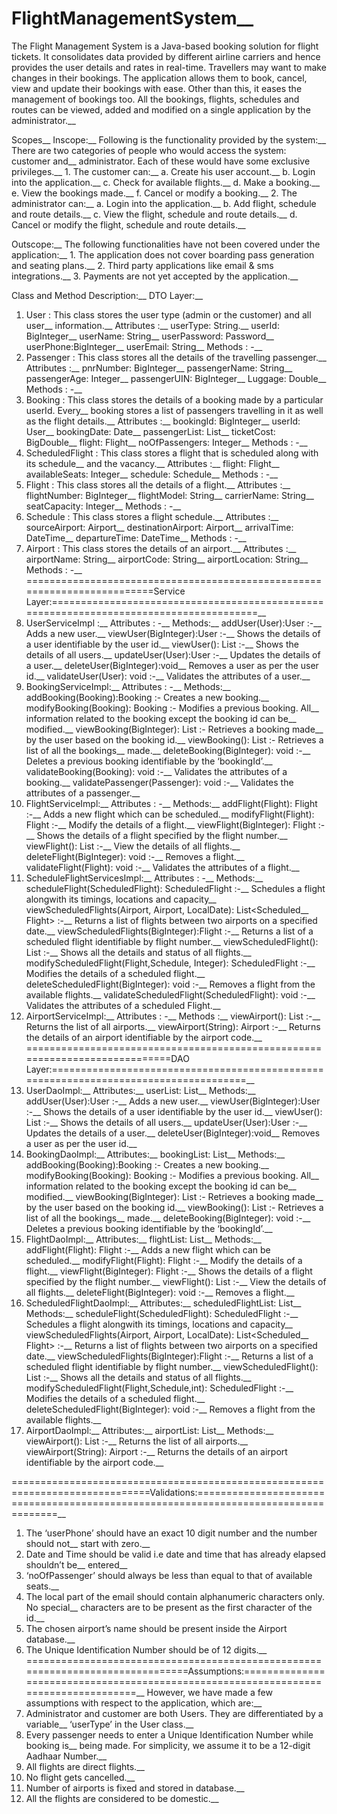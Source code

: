 # FlightManagementSystem__
The Flight Management System is a Java-based booking solution for flight tickets. It consolidates data provided by different airline carriers and hence provides the user details and rates in real-time. Travellers may want to make changes in their bookings. The application allows them to book, cancel, view and update their bookings with ease. Other than this, it eases the management of bookings too. All the bookings, flights, schedules and routes can be viewed, added and modified on a single application by the administrator.__

Scopes__
Inscope:__
Following is the functionality provided by the system:__
There are two categories of people who would access the system: customer and__
administrator. Each of these would have some exclusive privileges.__
      1. The customer can:__
      a. Create his user account.__
      b. Login into the application.__
      c. Check for available flights.__
      d. Make a booking.__
      e. View the bookings made.__
      f. Cancel or modify a booking.__
      2. The administrator can:__
      a. Login into the application.__
      b. Add flight, schedule and route details.__
      c. View the flight, schedule and route details.__
      d. Cancel or modify the flight, schedule and route details.__

Outscope:__
The following functionalities have not been covered under the application:__
      1. The application does not cover boarding pass generation and seating plans.__
      2. Third party applications like email & sms integrations.__
      3. Payments are not yet accepted by the application.__


Class and Method Description:__
DTO Layer:__
1. User : This class stores the user type (admin or the customer) and all user__
information.__
 Attributes :__
        userType: String.__
        userId: BigInteger__
        userName: String__
        userPassword: Password__
        userPhone:BigInteger__
        userEmail: String__
Methods : -__
2. Passenger : This class stores all the details of the travelling passenger.__
 Attributes :__
        pnrNumber: BigInteger__
        passengerName: String__
        passengerAge: Integer__
        passengerUIN: BigInteger__
        Luggage: Double__
Methods : -__
3. Booking : This class stores the details of a booking made by a particular userId. Every__
booking stores a list of passengers travelling in it as well as the flight details.__
 Attributes :__
        bookingId: BigInteger__
        userId: User__
        bookingDate: Date__
        passengerList: List<Passenger>__
        ticketCost: BigDouble__
        flight: Flight__
        noOfPassengers: Integer__
Methods : -__
4. ScheduledFlight : This class stores a flight that is scheduled along with its schedule__
and the vacancy.__
  Attributes :__
        flight: Flight__
        availableSeats: Integer__
        schedule: Schedule__
        Methods : -__
5. Flight : This class stores all the details of a flight.__
  Attributes :__
        flightNumber: BigInteger__
        flightModel: String__
        carrierName: String__
        seatCapacity: Integer__
        Methods : -__
6. Schedule : This class stores a flight schedule.__
  Attributes :__
        sourceAirport: Airport__
        destinationAirport: Airport__
        arrivalTime: DateTime__
        departureTime: DateTime__
        Methods : -__
7. Airport : This class stores the details of an airport.__
  Attributes :__
        airportName: String__
        airportCode: String__
        airportLocation: String__
        Methods : -__
=========================================================================Service Layer:=======================================================================================__
8. UserServiceImpl :__
  Attributes : -__
        Methods:__
          addUser(User):User :-__
          Adds a new user.__
          viewUser(BigInteger):User :-__
          Shows the details of a user identifiable by the user id.__
          viewUser(): List<User> :-__
          Shows the details of all users.__
          updateUser(User):User :-__
          Updates the details of a user.__
          deleteUser(BigInteger):void__
          Removes a user as per the user id.__
          validateUser(User): void :-__
          Validates the attributes of a user.__
9. BookingServiceImpl:__
  Attributes : -__
        Methods:__
          addBooking(Booking):Booking :- Creates a new booking.__
          modifyBooking(Booking): Booking :- Modifies a previous booking. All__
          information related to the booking except the booking id can be__
          modified.__
          viewBooking(BigInteger): List<Booking> :- Retrieves a booking made__
          by the user based on the booking id.__
          viewBooking(): List<Booking> :- Retrieves a list of all the bookings__
          made.__
          deleteBooking(BigInteger): void :-__
          Deletes a previous booking identifiable by the ‘bookingId’.__
          validateBooking(Booking): void :-__
          Validates the attributes of a booking.__
          validatePassenger(Passenger): void :-__
          Validates the attributes of a passenger.__
10. FlightServiceImpl:__
  Attributes : -__
        Methods:__
          addFlight(Flight): Flight :-__
          Adds a new flight which can be scheduled.__
          modifyFlight(Flight): Flight :-__
          Modify the details of a flight.__
          viewFlight(BigInteger): Flight :-__
          Shows the details of a flight specified by the flight number.__
          viewFlight(): List<Flight> :-__
          View the details of all flights.__
          deleteFlight(BigInteger): void :-__
          Removes a flight.__
          validateFlight(Flight): void :-__
          Validates the attributes of a flight.__
11. ScheduleFlightServicesImpl:__
  Attributes : -__
        Methods:__
          scheduleFlight(ScheduledFlight): ScheduledFlight :-__
          Schedules a flight alongwith its timings, locations and capacity__
          viewScheduledFlights(Airport, Airport, LocalDate): List<Scheduled__
          Flight> :-__
          Returns a list of flights between two airports on a specified date.__
          viewScheduledFlights(BigInteger):Flight :-__
          Returns a list of a scheduled flight identifiable by flight number.__
          viewScheduledFlight(): List<ScheduledFlight> :-__
          Shows all the details and status of all flights.__
          modifyScheduledFlight(Flight,Schedule, Integer): ScheduledFlight :-__
          Modifies the details of a scheduled flight.__
          deleteScheduledFlight(BigInteger): void :-__
          Removes a flight from the available flights.__
          validateScheduledFlight(ScheduledFlight): void :-__
          Validates the attributes of a scheduled Flight.__
12. AirportServiceImpl:__
  Attributes : -__
        Methods :__
          viewAirport(): List<Airport> :-__
          Returns the list of all airports.__
          viewAirport(String): Airport :-__
          Returns the details of an airport identifiable by the airport code.__
 ============================================================================DAO Layer:=====================================================================================__
13. UserDaoImpl:__
  Attributes:__
          userList: List<User>__
        Methods:__
          addUser(User):User :-__
          Adds a new user.__
          viewUser(BigInteger):User :-__
          Shows the details of a user identifiable by the user id.__
          viewUser(): List<User> :-__
          Shows the details of all users.__
          updateUser(User):User :-__
          Updates the details of a user.__
          deleteUser(BigInteger):void__
          Removes a user as per the user id.__
14. BookingDaoImpl:__
  Attributes:__
          bookingList: List<Booking>__
        Methods:__
          addBooking(Booking):Booking :- Creates a new booking.__
          modifyBooking(Booking): Booking :- Modifies a previous booking. All__
          information related to the booking except the booking id can be__
          modified.__
          viewBooking(BigInteger): List<Booking> :- Retrieves a booking made__
          by the user based on the booking id.__
          viewBooking(): List<Booking> :- Retrieves a list of all the bookings__
          made.__
          deleteBooking(BigInteger): void :-__
          Deletes a previous booking identifiable by the ‘bookingId’.__
15. FlightDaoImpl:__
  Attributes:__
          flightList: List<Flight>__
        Methods:__
          addFlight(Flight): Flight :-__
          Adds a new flight which can be scheduled.__
          modifyFlight(Flight): Flight :-__
          Modify the details of a flight.__
          viewFlight(BigInteger): Flight :-__
          Shows the details of a flight specified by the flight number.__
          viewFlight(): List<Flight> :-__
          View the details of all flights.__
          deleteFlight(BigInteger): void :-__
          Removes a flight.__
16. ScheduledFlightDaoImpl:__
  Attributes:__
          scheduledFlightList: List<ScheduledFlight>__
        Methods:__
          scheduleFlight(ScheduledFlight): ScheduledFlight :-__
          Schedules a flight alongwith its timings, locations and capacity__
          viewScheduledFlights(Airport, Airport, LocalDate): List<Scheduled__
          Flight> :-__
          Returns a list of flights between two airports on a specified date.__
          viewScheduledFlights(BigInteger):Flight :-__
          Returns a list of a scheduled flight identifiable by flight number.__
          viewScheduledFlight(): List<ScheduledFlight> :-__
          Shows all the details and status of all flights.__
          modifyScheduledFlight(Flight,Schedule,int): ScheduledFlight :-__
          Modifies the details of a scheduled flight.__
          deleteScheduledFlight(BigInteger): void :-__
          Removes a flight from the available flights.__
17. AirportDaoImpl:__
  Attributes:__
          airportList: List<Airport>__
        Methods:__
          viewAirport(): List<Airport> :-__
          Returns the list of all airports.__
          viewAirport(String): Airport :-__
          Returns the details of an airport identifiable by the airport code.__
  
 ==============================================================================Validations:====================================================================================__
1. The ‘userPhone’ should have an exact 10 digit number and the number should not__
start with zero.__
2. Date and Time should be valid i.e date and time that has already elapsed shouldn’t be__
entered__
3. ‘noOfPassenger’ should always be less than equal to that of available seats.__
4. The local part of the email should contain alphanumeric characters only. No special__
characters are to be present as the first character of the id.__
5. The chosen airport’s name should be present inside the Airport database.__
6. The Unique Identification Number should be of 12 digits.__
===============================================================================Assumptions:====================================================================================__
However, we have made a few assumptions with respect to the application, which are:__
1. Administrator and customer are both Users. They are differentiated by a variable__
‘userType’ in the User class.__
2. Every passenger needs to enter a Unique Identification Number while booking is__
being made. For simplicity, we assume it to be a 12-digit Aadhaar Number.__
3. All flights are direct flights.__
4. No flight gets cancelled.__
5. Number of airports is fixed and stored in database.__
6. All the flights are considered to be domestic.__

